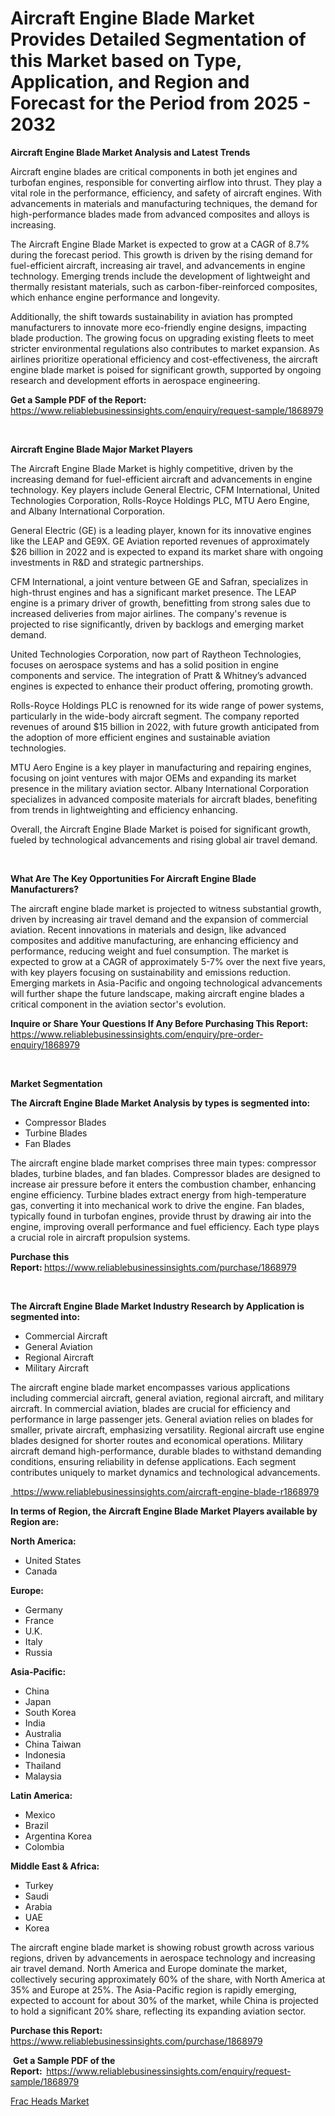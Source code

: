 <p><h1>Aircraft Engine Blade Market Provides Detailed Segmentation of this Market based on Type, Application, and Region and Forecast for the Period from 2025 - 2032</h1></p><p><strong>Aircraft Engine Blade Market Analysis and Latest Trends</strong></p>
<p><p>Aircraft engine blades are critical components in both jet engines and turbofan engines, responsible for converting airflow into thrust. They play a vital role in the performance, efficiency, and safety of aircraft engines. With advancements in materials and manufacturing techniques, the demand for high-performance blades made from advanced composites and alloys is increasing.</p><p>The Aircraft Engine Blade Market is expected to grow at a CAGR of 8.7% during the forecast period. This growth is driven by the rising demand for fuel-efficient aircraft, increasing air travel, and advancements in engine technology. Emerging trends include the development of lightweight and thermally resistant materials, such as carbon-fiber-reinforced composites, which enhance engine performance and longevity.</p><p>Additionally, the shift towards sustainability in aviation has prompted manufacturers to innovate more eco-friendly engine designs, impacting blade production. The growing focus on upgrading existing fleets to meet stricter environmental regulations also contributes to market expansion. As airlines prioritize operational efficiency and cost-effectiveness, the aircraft engine blade market is poised for significant growth, supported by ongoing research and development efforts in aerospace engineering.</p></p>
<p><strong>Get a Sample PDF of the Report:&nbsp;</strong> <a href="https://www.reliablebusinessinsights.com/enquiry/request-sample/1868979?utm_campaign=2174&utm_medium=2&utm_source=Github&utm_content=ia&utm_term=16022025&utm_id=aircraft-engine-blade">https://www.reliablebusinessinsights.com/enquiry/request-sample/1868979</a></p>
<p>&nbsp;</p>
<p><strong>Aircraft Engine Blade Major Market Players</strong></p>
<p><p>The Aircraft Engine Blade Market is highly competitive, driven by the increasing demand for fuel-efficient aircraft and advancements in engine technology. Key players include General Electric, CFM International, United Technologies Corporation, Rolls-Royce Holdings PLC, MTU Aero Engine, and Albany International Corporation.</p><p>General Electric (GE) is a leading player, known for its innovative engines like the LEAP and GE9X. GE Aviation reported revenues of approximately $26 billion in 2022 and is expected to expand its market share with ongoing investments in R&D and strategic partnerships.</p><p>CFM International, a joint venture between GE and Safran, specializes in high-thrust engines and has a significant market presence. The LEAP engine is a primary driver of growth, benefitting from strong sales due to increased deliveries from major airlines. The company's revenue is projected to rise significantly, driven by backlogs and emerging market demand.</p><p>United Technologies Corporation, now part of Raytheon Technologies, focuses on aerospace systems and has a solid position in engine components and service. The integration of Pratt & Whitney’s advanced engines is expected to enhance their product offering, promoting growth.</p><p>Rolls-Royce Holdings PLC is renowned for its wide range of power systems, particularly in the wide-body aircraft segment. The company reported revenues of around $15 billion in 2022, with future growth anticipated from the adoption of more efficient engines and sustainable aviation technologies.</p><p>MTU Aero Engine is a key player in manufacturing and repairing engines, focusing on joint ventures with major OEMs and expanding its market presence in the military aviation sector. Albany International Corporation specializes in advanced composite materials for aircraft blades, benefiting from trends in lightweighting and efficiency enhancing.</p><p>Overall, the Aircraft Engine Blade Market is poised for significant growth, fueled by technological advancements and rising global air travel demand.</p></p>
<p>&nbsp;</p>
<p><strong>What Are The Key Opportunities For Aircraft Engine Blade Manufacturers?</strong></p>
<p><p>The aircraft engine blade market is projected to witness substantial growth, driven by increasing air travel demand and the expansion of commercial aviation. Recent innovations in materials and design, like advanced composites and additive manufacturing, are enhancing efficiency and performance, reducing weight and fuel consumption. The market is expected to grow at a CAGR of approximately 5-7% over the next five years, with key players focusing on sustainability and emissions reduction. Emerging markets in Asia-Pacific and ongoing technological advancements will further shape the future landscape, making aircraft engine blades a critical component in the aviation sector's evolution.</p></p>
<p><strong>Inquire or Share Your Questions If Any Before Purchasing This Report:</strong> <a href="https://www.reliablebusinessinsights.com/enquiry/pre-order-enquiry/1868979?utm_campaign=2174&utm_medium=2&utm_source=Github&utm_content=ia&utm_term=16022025&utm_id=aircraft-engine-blade">https://www.reliablebusinessinsights.com/enquiry/pre-order-enquiry/1868979</a></p>
<p>&nbsp;</p>
<p><strong>Market Segmentation</strong></p>
<p><strong>The Aircraft Engine Blade Market Analysis by types is segmented into:</strong></p>
<p><ul><li>Compressor Blades</li><li>Turbine Blades</li><li>Fan Blades</li></ul></p>
<p><p>The aircraft engine blade market comprises three main types: compressor blades, turbine blades, and fan blades. Compressor blades are designed to increase air pressure before it enters the combustion chamber, enhancing engine efficiency. Turbine blades extract energy from high-temperature gas, converting it into mechanical work to drive the engine. Fan blades, typically found in turbofan engines, provide thrust by drawing air into the engine, improving overall performance and fuel efficiency. Each type plays a crucial role in aircraft propulsion systems.</p></p>
<p><strong>Purchase this Report:&nbsp;</strong><a href="https://www.reliablebusinessinsights.com/purchase/1868979?utm_campaign=2174&utm_medium=2&utm_source=Github&utm_content=ia&utm_term=16022025&utm_id=aircraft-engine-blade">https://www.reliablebusinessinsights.com/purchase/1868979</a></p>
<p>&nbsp;</p>
<p><strong>The Aircraft Engine Blade Market Industry Research by Application is segmented into:</strong></p>
<p><ul><li>Commercial Aircraft</li><li>General Aviation</li><li>Regional Aircraft</li><li>Military Aircraft</li></ul></p>
<p><p>The aircraft engine blade market encompasses various applications including commercial aircraft, general aviation, regional aircraft, and military aircraft. In commercial aviation, blades are crucial for efficiency and performance in large passenger jets. General aviation relies on blades for smaller, private aircraft, emphasizing versatility. Regional aircraft use engine blades designed for shorter routes and economical operations. Military aircraft demand high-performance, durable blades to withstand demanding conditions, ensuring reliability in defense applications. Each segment contributes uniquely to market dynamics and technological advancements.</p></p>
<p><a href="https://www.reliablebusinessinsights.com/aircraft-engine-blade-r1868979?utm_campaign=2174&utm_medium=2&utm_source=Github&utm_content=ia&utm_term=16022025&utm_id=aircraft-engine-blade">&nbsp;https://www.reliablebusinessinsights.com/aircraft-engine-blade-r1868979</a></p>
<p><strong>In terms of Region, the Aircraft Engine Blade Market Players available by Region are:</strong></p>
<p>
    <p> <strong> North America: </strong>
        <ul>
            <li>United States</li>
            <li>Canada</li>
        </ul>
        </p> 
    <p> <strong> Europe: </strong>
        <ul>
            <li>Germany</li>
            <li>France</li>
            <li>U.K.</li>
            <li>Italy</li>
            <li>Russia</li>
        </ul>
        </p> 
    <p> <strong> Asia-Pacific: </strong>
        <ul>
            <li>China</li>
            <li>Japan</li>
            <li>South Korea</li>
            <li>India</li>
            <li>Australia</li>
            <li>China Taiwan</li>
            <li>Indonesia</li>
            <li>Thailand</li>
            <li>Malaysia</li>
        </ul>
        </p> 
    <p> <strong> Latin America: </strong>
        <ul>
            <li>Mexico</li>
            <li>Brazil</li>
            <li>Argentina Korea</li>
            <li>Colombia</li>
        </ul>
        </p> 
    <p> <strong> Middle East & Africa: </strong>
        <ul>
            <li>Turkey</li>
            <li>Saudi</li>
            <li>Arabia</li>
            <li>UAE</li>
            <li>Korea</li>
        </ul>
    </p>
    </p>
<p><p>The aircraft engine blade market is showing robust growth across various regions, driven by advancements in aerospace technology and increasing air travel demand. North America and Europe dominate the market, collectively securing approximately 60% of the share, with North America at 35% and Europe at 25%. The Asia-Pacific region is rapidly emerging, expected to account for about 30% of the market, while China is projected to hold a significant 20% share, reflecting its expanding aviation sector.</p></p>
<p><strong>Purchase this Report: </strong><a href="https://www.reliablebusinessinsights.com/purchase/1868979?utm_campaign=2174&utm_medium=2&utm_source=Github&utm_content=ia&utm_term=16022025&utm_id=aircraft-engine-blade">https://www.reliablebusinessinsights.com/purchase/1868979</a></p>
<p>&nbsp;<strong>Get a Sample PDF of the Report:&nbsp;&nbsp;</strong><a href="https://www.reliablebusinessinsights.com/enquiry/request-sample/1868979?utm_campaign=2174&utm_medium=2&utm_source=Github&utm_content=ia&utm_term=16022025&utm_id=aircraft-engine-blade">https://www.reliablebusinessinsights.com/enquiry/request-sample/1868979</a></p>
<p><strong></strong></p>
<p><p><a href="https://github.com/rosamariarocque98/Market-Research-Report-List-1/blob/main/frac-heads-market.md?utm_campaign=2174&utm_medium=2&utm_source=Github&utm_content=ia&utm_term=16022025&utm_id=aircraft-engine-blade">Frac Heads Market</a></p></p>
